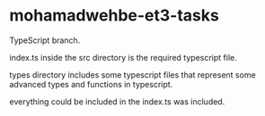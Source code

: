 # mohamadwehbe-et3-tasks
TypeScript branch.

index.ts inside the src directory is the required typescript file.

types directory includes some typescript files that represent some advanced types and functions in typescript.

everything could be included in the index.ts was included.
